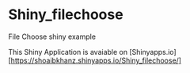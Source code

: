 # Shiny_filechoose
File Choose shiny example

This Shiny Application is avaiable on [Shinyapps.io][https://shoaibkhanz.shinyapps.io/Shiny_filechoose/] 

